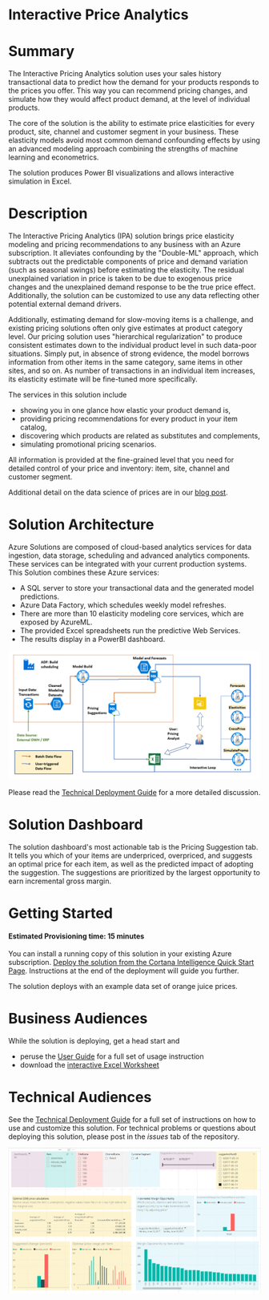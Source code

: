 # Interactive Price Analytics

# Summary

The Interactive Pricing Analytics solution uses your sales history transactional data to predict 
how the demand for your products responds to the prices you offer. 
This way you can recommend pricing changes, and simulate how they would affect product demand, at the level of individual products.

The core of the solution is the ability to
estimate price elasticities for every product, site, channel and customer segment
in your business. These elasticity models avoid most common demand confounding effects by using an advanced modeling 
approach combining the strengths of machine learning and econometrics.

The solution produces Power BI visualizations and allows interactive simulation in Excel.

# Description

The Interactive Pricing Analytics (IPA) solution brings price elasticity modeling 
and pricing recommendations to any business with an Azure subscription. 
It alleviates confounding by the "Double-ML" approach, which subtracts out the predictable 
components of price and demand variation (such as seasonal swings) before estimating 
the elasticity. The residual unexplained variation in price is taken to be due to exogenous 
price changes and the unexplained demand response to be the true price effect.
Additionally, the solution can be customized to use any data reflecting other 
potential external demand drivers.

Additionally, estimating demand for slow-moving items is a challenge,
and existing pricing solutions often only give estimates at product category level. 
Our pricing solution uses "hierarchical regularization" to produce consistent estimates 
down to the individual product level in such data-poor situations. 
Simply put, in absence of strong evidence, the model borrows information from other items in the same category, 
same items in other sites, and so on. As number of transactions in an individual item increases, 
its elasticity estimate will be fine-tuned more specifically.

The services in this solution include

* showing you in one glance how elastic your product demand is,
* providing pricing recommendations for every product in your item catalog,
* discovering which products are related as substitutes and complements,
* simulating promotional pricing scenarios.

All information is provided at the fine-grained level that you need 
for detailed control of your price and inventory: item, site, channel and customer segment.

Additional detail on the data science of prices are in our 
[blog post](https://blogs.msdn.microsoft.com/intel/archives/1015).

# Solution Architecture

Azure Solutions are composed of cloud-based analytics services for data ingestion, data storage, scheduling and advanced analytics components. These services can be integrated with your current production systems. This Solution combines these Azure services:

* A SQL server to store your transactional data and the generated model predictions.
* Azure Data Factory, which schedules weekly model refreshes. 
* There are more than 10 elasticity modeling core services, which are exposed by AzureML.
* The provided Excel spreadsheets run the predictive Web Services.
* The results display in a PowerBI dashboard.

![Solution Architecture](images/pcsArchitectureDiagram.png)

Please read the [Technical Deployment Guide](Technical%20Deployment%20Guide/TechnicalDeploymentGuide.md) 
for a more detailed discussion.

# Solution Dashboard 

The solution dashboard's most actionable tab is the Pricing Suggestion tab. It tells you which of your 
items are underpriced, overpriced, and suggests an optimal price for each item, as well as the predicted
impact of adopting the suggestion. The suggestions are prioritized by the largest opportunity to earn
incremental gross margin.

# Getting Started

#### Estimated Provisioning time: 15 minutes

You can install a running copy of this solution in your existing Azure subscription.
[Deploy the solution from the Cortana Intelligence Quick Start Page](https://aka.ms/pricingciqs).
Instructions at the end of the deployment will guide you further.

The solution deploys with an example data set of orange juice prices.

# Business Audiences

While the solution is deploying, get a head start and 
* peruse the [User Guide](User%20Guide/UserGuide.md) for a full set of usage instruction
* download the [interactive Excel Worksheet](https://aka.ms/pricingxls)

# Technical Audiences

See the [Technical Deployment Guide](Technical%20Deployment%20Guide/TechnicalDeploymentGuide.md) for a full set of instructions on how to use and customize this solution. 
For technical problems or questions about deploying this solution, 
please post in the _issues_ tab of the repository.

![Suggestion Tab of Dashboard](images/dashboard_pricing_suggestions.png)

